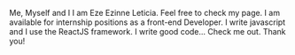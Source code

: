    Me, Myself and I
I am Eze Ezinne Leticia.
Feel free to check my page.
I am available for internship positions as a front-end Developer.
I write javascript and I use the ReactJS framework.
I write good code...
Check me out.
Thank you!

